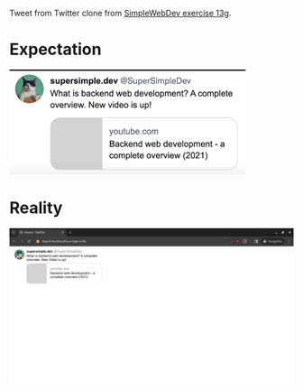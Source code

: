Tweet from Twitter clone from [SimpleWebDev exercise 13g](https://youtu.be/G3e-cpL7ofc?list=PLEPye7A7EcQZrT3VSBb7jtxnxIfY3yyG6&t=17074).

# Expectation
![expected result](expectation.png)

# Reality
![my result](result.png)
